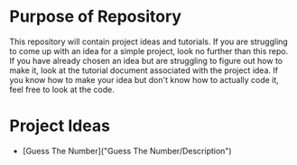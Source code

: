# Purpose of Repository
This repository will contain project ideas and tutorials.
If you are struggling to come up with an idea for a simple project, look no further than this repo.
If you have already chosen an idea but are struggling to figure out how to make it, look at the tutorial document associated with the project idea.
If you know how to make your idea but don't know how to actually code it, feel free to look at the code.

# Project Ideas
- [Guess The Number]("Guess The Number/Description")